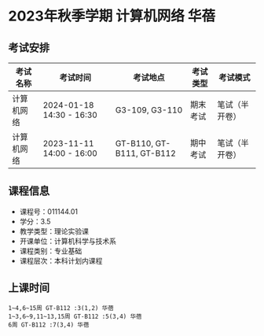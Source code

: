 # 2023年秋季学期 计算机网络 华蓓




## 考试安排

| 考试名称 | 考试时间 | 考试地点 | 考试类型 | 考试模式 |
| -------- | -------- | -------- | -------- | -------- |
| 计算机网络 | 2024-01-18 14:30 - 16:30 | G3-109, G3-110 | 期末考试 | 笔试（半开卷） |
| 计算机网络 | 2023-11-11 14:00 - 16:00 | GT-B110, GT-B111, GT-B112 | 期中考试 | 笔试（半开卷） |





## 课程信息

- 课程号：011144.01
- 学分：3.5
- 教学类型：理论实验课
- 开课单位：计算机科学与技术系
- 课程类别：专业基础
- 课程层次：本科计划内课程

## 上课时间

```
1~4,6~15周 GT-B112 :3(1,2) 华蓓
1~3,6~9,11~13,15周 GT-B112 :5(3,4) 华蓓
6周 GT-B112 :7(3,4) 华蓓
```

